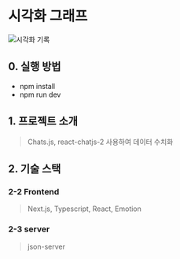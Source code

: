 # 시각화 그래프
![시각화 기록](https://github.com/eksh7080/ChartJS/assets/93601210/8ae8b12b-6adc-4257-baca-56ec694b7e9d)
<br />

## 0. 실행 방법

-   npm install
-   npm run dev

## 1. 프로젝트 소개

> Chats.js, react-chatjs-2 사용하여 데이터 수치화
> <br>

## 2. 기술 스택

### 2-2 Frontend

> Next.js, Typescript, React, Emotion

### 2-3 server

> json-server

